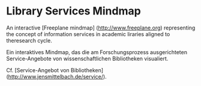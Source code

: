 # Library Services Mindmap
An interactive [Freeplane mindmap] (http://www.freeplane.org) representing the concept of information services in academic liraries aligned to theresearch cycle.

Ein interaktives Mindmap, das die am Forschungsprozess ausgerichteten Service-Angebote von wissenschaftlichen Bibliotheken visualiert.

Cf. [Service-Angebot von Bibliotheken] (http://www.jensmittelbach.de/service/).
